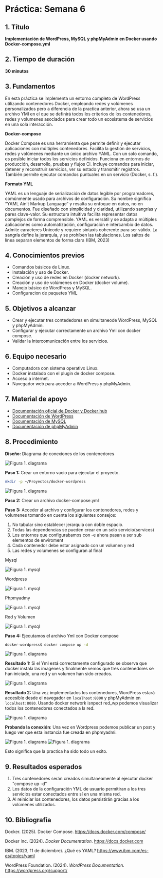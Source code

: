 
# Práctica: Semana 6
## 1. Título
**Implementación de WordPress, MySQL y phpMyAdmin en Docker usando Docker-compose.yml**

## 2. Tiempo de duración
**30 minutos**

## 3. Fundamentos

En esta práctica se implementa un entorno completo de WordPress utilizando contenedores Docker, empleando redes y volúmenes personalizados pero a diferencia de la practica anterior, ahora se usa un archivo YMl en el que se definirá todos los criterios de los contenedores, redes y volumenes asociados para crear todo un ecosistema de servicios en una sola interacción.

**Docker-compose**

Docker Compose es una herramienta que permite definir y ejecutar aplicaciones con múltiples contenedores. Facilita la gestión de servicios, redes y volúmenes mediante un único archivo YAML. Con un solo comando, es posible iniciar todos los servicios definidos. Funciona en entornos de producción, desarrollo, pruebas y flujos CI. Incluye comandos para iniciar, detener y reconstruir servicios, ver su estado y transmitir registros. También permite ejecutar comandos puntuales en un servicio (Docker, s. f.).

**Formato YML**

YAML es un lenguaje de serialización de datos legible por programadores, comúnmente usado para archivos de configuración. Su nombre significa “YAML Ain’t Markup Language” y resalta su enfoque en datos, no en documentos. Fue diseñado con simplicidad y claridad, utilizando sangrías y pares clave-valor. Su estructura intuitiva facilita representar datos complejos de forma comprensible. YAML es versátil y se adapta a múltiples aplicaciones como automatización, configuración e intercambio de datos. Admite caracteres Unicode y requiere sintaxis coherente para ser válido. La sangría define la jerarquía, y se prohíben las tabulaciones. Los saltos de línea separan elementos de forma clara (IBM, 2023)

## 4. Conocimientos previos

- Comandos básicos de Linux.
- Instalación y uso de Docker.
- Creación y uso de redes en Docker (docker network).
- Creación y uso de volúmenes en Docker (docker volume).
- Manejo básico de WordPress y MySQL.
- Configuracion de paquetes YML

## 5. Objetivos a alcanzar

- Crear y ejecutar tres contededores en simultaneode WordPress, MySQL y phpMyAdmin.
- Configurar y ejecutar correctamente un archivo Yml con docker compose.
- Validar la intercomunicación entre los servicios.

## 6. Equipo necesario

- Computadora con sistema operativo Linux.
- Docker instalado con el plugin de docker compose.
- Acceso a internet.
- Navegador web para acceder a WordPress y phpMyAdmin.

## 7. Material de apoyo

- [Documentación oficial de Docker y Docker hub](https://docs.docker.com)
- [Documentación de WordPress](https://wordpress.org/support/)
- [Documentación de MySQL](https://dev.mysql.com/doc/)
- [Documentación de phpMyAdmin](https://docs.phpmyadmin.net/)

## 8. Procedimiento

**Diseño:** Diagrama de conexiones de los contenedores

![Figura 1. diagrama](./img/diagramawp.png)

**Paso 1:** Crear un entorno vacio para ejecutar el proyecto.

```bash
mkdir -p ~/Proyectos/docker-wordpress
```
![Figura 1. diagrama](./img/compose6.png)

**Paso 2:** Crear un archivo docker-compose.yml 

**Paso 3:** Acceder al archivo y configurar los contonedores, redes y volumenes tomando en cuenta los siguientes consejos:

1. No tabular sino establecer jerarquia con doble espacio.
2. Todas las dependencias se pueden crear en un solo servicio(services)
3. Los entornos que configurabamos con -e ahora pasan a ser sub elementos de enviroment
4. Cada contenedor debe estar asignado con un volumen y red
5. Las redes y volumenes se configuran al final 

Mysql

![Figura 1. mysql](./img/compose2.png)

Wordpress

![Figura 1. mysql](./img/compose3.png)

Phpmyadmy

![Figura 1. mysql](./img/compose4.png)

Red y Volumen

![Figura 1. mysql](./img/compose5.png)

**Paso 4:** Ejecutamos el archivo Yml con Docker compose

```bash
docker-wordpress$ docker compose up -d
```
![Figura 1. diagrama](./img/compose7.png)

**Resultado 1:** Si el Yml está correctamente configurado se observa que docker instala las imagenes y finalmente vemos que tres contenedores se han iniciado, una red y un volumen han sido creados.

![Figura 1. diagrama](./img/compose8.png)

**Resultado 2:** Una vez implementados los contenedores, WordPress estará accesible desde el navegador en `localhost:8000` y phpMyAdmin en `localhost:8080`. Usando docker network isnpect red_wp podemos visualizar todos los contenedores conectados a la red.

![Figura 1. diagrama](./img/compose10.png)

**Probando la conexión:** Una vez en Wordpress podemos publicar un post y luego ver que esta instancia fue creada en phpmyadmi.

![Figura 1. diagrama](./img/compose11.png) ![Figura 1. diagrama](./img/wp6.png)

Esto significa que la practica ha sido todo un exito.

## 9. Resultados esperados

1. Tres contenedores serán creados simultaneamente al ejecutar docker "compose up -d"
2. Los datos de la configuración YML de usuario permitiran a los tres servicios estar conectados entre sí en una misma red.
3. Al reiniciar los contenedores, los datos persistirán gracias a los volúmenes utilizados.

## 10. Bibliografía

Docker. (2025). Docker Compose. https://docs.docker.com/compose/

Docker Inc. (2024). *Docker Documentation*. https://docs.docker.com  

IBM. (2023, 11 de diciembre). ¿Qué es YAML? https://www.ibm.com/es-es/topics/yaml

WordPress Foundation. (2024). *WordPress Documentation*. https://wordpress.org/support/  
